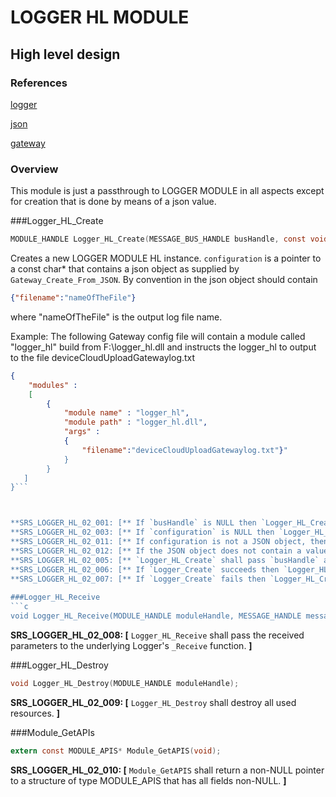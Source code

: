 LOGGER HL MODULE
===============

High level design
-----------------

### References
[logger](./logger.md)

[json](http://www.json.org)

[gateway](../../../../devdoc/gateway_requirements.md)

### Overview

This module is just a passthrough to LOGGER MODULE in all aspects except for creation that is done by means of a json value.


###Logger_HL_Create
```c
MODULE_HANDLE Logger_HL_Create(MESSAGE_BUS_HANDLE busHandle, const void* configuration);
```
Creates a new LOGGER MODULE HL instance. `configuration` is a pointer to a const char* that contains a json object as supplied by `Gateway_Create_From_JSON`.
By convention in the json object should contain 
```json
{"filename":"nameOfTheFile"}
``` 
where "nameOfTheFile" is the output log file name.

Example:
The following Gateway config file will contain a module called "logger_hl" build from F:\logger_hl.dll and instructs the logger_hl to output to
the file deviceCloudUploadGatewaylog.txt
```json
{
    "modules" :
    [ 
        {
            "module name" : "logger_hl",
            "module path" : "logger_hl.dll",
            "args" : 
            {
                "filename":"deviceCloudUploadGatewaylog.txt"}"
            }
        }
   ]
}```



**SRS_LOGGER_HL_02_001: [** If `busHandle` is NULL then `Logger_HL_Create` shall fail and return NULL. **]**
**SRS_LOGGER_HL_02_003: [** If `configuration` is NULL then `Logger_HL_Create` shall fail and return NULL. **]**
**SRS_LOGGER_HL_02_011: [** If configuration is not a JSON object, then `Logger_HL_Create` shall fail and return NULL. **]**
**SRS_LOGGER_HL_02_012: [** If the JSON object does not contain a value named "filename" then `Logger_HL_Create` shall fail and return NULL. **]**
**SRS_LOGGER_HL_02_005: [** `Logger_HL_Create` shall pass `busHandle` and the filename to `Logger_Create`. **]**
**SRS_LOGGER_HL_02_006: [** If `Logger_Create` succeeds then `Logger_HL_Create` shall succeed and return a non-NULL value. **]**
**SRS_LOGGER_HL_02_007: [** If `Logger_Create` fails then `Logger_HL_Create` shall fail and return NULL. **]**
    
###Logger_HL_Receive
```c
void Logger_HL_Receive(MODULE_HANDLE moduleHandle, MESSAGE_HANDLE messageHandle);
```
**SRS_LOGGER_HL_02_008: [** `Logger_HL_Receive` shall pass the received parameters to the underlying Logger's `_Receive` function. **]** 


###Logger_HL_Destroy
```c
void Logger_HL_Destroy(MODULE_HANDLE moduleHandle);
```
**SRS_LOGGER_HL_02_009: [** `Logger_HL_Destroy` shall destroy all used resources. **]**

###Module_GetAPIs
```c
extern const MODULE_APIS* Module_GetAPIS(void);
```
**SRS_LOGGER_HL_02_010: [** `Module_GetAPIS` shall return a non-NULL pointer to a structure of type MODULE_APIS that has all fields non-NULL. **]**